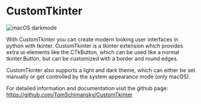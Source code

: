 # CustomTkinter

![macOS darkmode](https://raw.githubusercontent.com/TomSchimansky/CustomTkinter/master/documentation_images/customtkinter_mode_switch.gif)

With CustomTkinter you can create modern looking user
interfaces in python with tkinter. CustomTkinter is a
tkinter extension which provides extra ui-elements like
the CTkButton, which can be used like a normal tkinter.Button,
but can be customized with a border and round edges.

CustomTkinter also supports a light and dark theme,
which can either be set manually or get controlled by
the system appearance mode (only macOS).

For detailed information and documentation visit the github page:
https://github.com/TomSchimansky/CustomTkinter